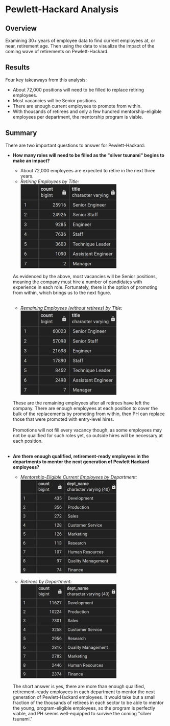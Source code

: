 # Pewlett-Hackard Analysis
## Overview
Examining 30+ years of employee data to find current employees at, or near, retirement age.
Then using the data to visualize the impact of the coming wave of retirements on Pewlett-Hackard.

## Results
Four key takeaways from this analysis:
* About 72,000 positions will need to be filled to replace retiring employees.
* Most vacancies will be Senior positions.
* There are enough current employees to promote from within.
* With thousands of retirees and only a few hundred mentorship-eligible employees per department, the mentorship program is viable.


## Summary
There are two important questions to answer for Pewlett-Hackard:
* **How many roles will need to be filled as the "silver tsunami" begins to make an impact?**
    * About 72,000 employees are expected to retire in the next three years.
    * _Retiring Employees by Title:_ <br>
  ![retirees_by_title](/Resources/Tables/retirees_by_title.png)

  As evidenced by the above, most vacancies will be Senior positions, meaning the company
  must hire a number of candidates with experience in each role. Fortunately, 
  there is the option of promoting from within, which brings us to the next figure.<br></br>

    * _Remaining Employees (without retirees) by Title:_ <br>
  ![curr_emp_no_retirees](/Resources/Tables/curr_emp_no_retirees.png)

  These are the remaining employees after all retirees have left the company. There are 
  enough employees at each position to cover the bulk of the replacements by 
  promoting from within, then PH can replace those that were promoted with entry-level 
  hires.<br></br>
  Promotions will not fill every vacancy though, as some employees may not be qualified for 
  such roles yet, so outside hires will be necessary at each position.
<br></br>


* **Are there enough qualified, retirement-ready employees in the departments to mentor the next generation of Pewlett Hackard employees?**
  * _Mentorship-Eligible Current Employees by Department:_ <br>
  ![me_by_dept](/Resources/Tables/me_by_dept.png)
  
  * _Retirees by Department:_ <br>
  ![retirees_by_dept](/Resources/Tables/retirees_by_dept.png)

  The short answer is yes, there are more than enough qualified, retirement-ready employees in each department
  to mentor the next generation of Pewlett-Hackard employees. It would take but a small fraction of the thousands
  of retirees in each sector to be able to mentor the young, program-eligible employees, so the program is perfectly viable,
  and PH seems well-equipped to survive the coming "silver tsunami."